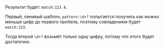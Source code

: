 
Результат будет: `match:123 4`.

Первый, ленивый шаблон, `pattern:\d+?` попытается получить как можно меньше цифр до первого пробела, поэтому совпадением будет `match:123`.

Тогда второй `\d+?` возьмёт только одну цифру, потому что этого будет достаточно.
